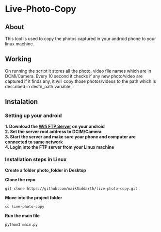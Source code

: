 # Live-Photo-Copy 
## About 
This tool is used to copy the photos captured in your android phone to your linux machine.

## Working 
On running the script it stores all the photo, video file names which are in DCMI/Camera.
Every 10 second it checks if any new photo/video are captured if it finds any, it will copy those photos/videos to the path which is described in destn_path variable. 

## Instalation 
### Setting up your android 
**1. Download the [Wifi FTP Server](https://play.google.com/store/apps/details/WiFi_FTP_Server?id=com.medhaapps.wififtpserver&hl=en_ZA&source=sh/x/srp/wr/m1/2&kgs=4b1f60e3d2374855&pli=1) on your android**  
**2. Set the server root address to DCIM/Camera**  
**3. Start the server and make sure your phone and computer are connected to same network**    
**4. Login into the FTP server from your Linux machine**  
### Installation steps in Linux 
**Create a folder photo_folder in Desktop**

**Clone the repo**
``` shell 
git clone https://github.com/naikSiddarth/live-photo-copy.git
```
**Move into the project folder**
```shell
cd live-photo-copy
```  
**Run the main file**
```shell
python3 main.py
```

